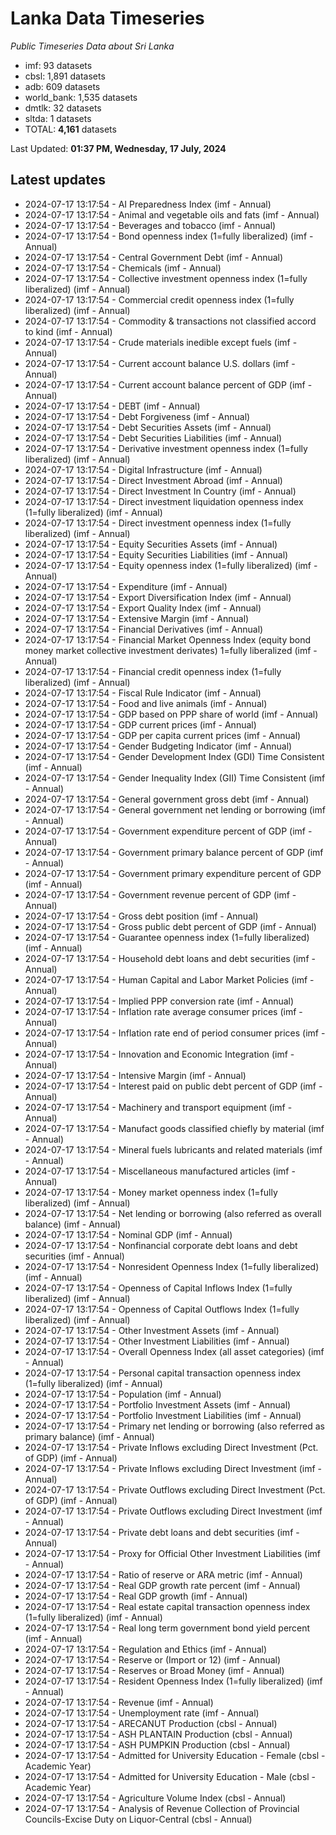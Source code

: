 # Lanka Data Timeseries
*Public Timeseries Data about Sri Lanka*

* imf: 93 datasets
* cbsl: 1,891 datasets
* adb: 609 datasets
* world_bank: 1,535 datasets
* dmtlk: 32 datasets
* sltda: 1 datasets
* TOTAL: **4,161** datasets

Last Updated: **01:37 PM, Wednesday, 17 July, 2024**

## Latest updates

* 2024-07-17 13:17:54 - AI Preparedness Index (imf - Annual)
* 2024-07-17 13:17:54 - Animal and vegetable oils and fats (imf - Annual)
* 2024-07-17 13:17:54 - Beverages and tobacco (imf - Annual)
* 2024-07-17 13:17:54 - Bond openness index (1=fully liberalized) (imf - Annual)
* 2024-07-17 13:17:54 - Central Government Debt (imf - Annual)
* 2024-07-17 13:17:54 - Chemicals (imf - Annual)
* 2024-07-17 13:17:54 - Collective investment openness index (1=fully liberalized) (imf - Annual)
* 2024-07-17 13:17:54 - Commercial credit openness index (1=fully liberalized) (imf - Annual)
* 2024-07-17 13:17:54 - Commodity & transactions not classified accord to kind (imf - Annual)
* 2024-07-17 13:17:54 - Crude materials inedible except fuels (imf - Annual)
* 2024-07-17 13:17:54 - Current account balance U.S. dollars (imf - Annual)
* 2024-07-17 13:17:54 - Current account balance percent of GDP (imf - Annual)
* 2024-07-17 13:17:54 - DEBT (imf - Annual)
* 2024-07-17 13:17:54 - Debt Forgiveness (imf - Annual)
* 2024-07-17 13:17:54 - Debt Securities Assets (imf - Annual)
* 2024-07-17 13:17:54 - Debt Securities Liabilities (imf - Annual)
* 2024-07-17 13:17:54 - Derivative investment openness index (1=fully liberalized) (imf - Annual)
* 2024-07-17 13:17:54 - Digital Infrastructure (imf - Annual)
* 2024-07-17 13:17:54 - Direct Investment Abroad (imf - Annual)
* 2024-07-17 13:17:54 - Direct Investment In Country (imf - Annual)
* 2024-07-17 13:17:54 - Direct investment liquidation openness index (1=fully liberalized) (imf - Annual)
* 2024-07-17 13:17:54 - Direct investment openness index (1=fully liberalized) (imf - Annual)
* 2024-07-17 13:17:54 - Equity Securities Assets (imf - Annual)
* 2024-07-17 13:17:54 - Equity Securities Liabilities (imf - Annual)
* 2024-07-17 13:17:54 - Equity openness index (1=fully liberalized) (imf - Annual)
* 2024-07-17 13:17:54 - Expenditure (imf - Annual)
* 2024-07-17 13:17:54 - Export Diversification Index (imf - Annual)
* 2024-07-17 13:17:54 - Export Quality Index (imf - Annual)
* 2024-07-17 13:17:54 - Extensive Margin (imf - Annual)
* 2024-07-17 13:17:54 - Financial Derivatives (imf - Annual)
* 2024-07-17 13:17:54 - Financial Market Openness Index (equity bond money market collective investment derivates) 1=fully liberalized (imf - Annual)
* 2024-07-17 13:17:54 - Financial credit openness index (1=fully liberalized) (imf - Annual)
* 2024-07-17 13:17:54 - Fiscal Rule Indicator (imf - Annual)
* 2024-07-17 13:17:54 - Food and live animals (imf - Annual)
* 2024-07-17 13:17:54 - GDP based on PPP share of world (imf - Annual)
* 2024-07-17 13:17:54 - GDP current prices (imf - Annual)
* 2024-07-17 13:17:54 - GDP per capita current prices (imf - Annual)
* 2024-07-17 13:17:54 - Gender Budgeting Indicator (imf - Annual)
* 2024-07-17 13:17:54 - Gender Development Index (GDI) Time Consistent (imf - Annual)
* 2024-07-17 13:17:54 - Gender Inequality Index (GII) Time Consistent (imf - Annual)
* 2024-07-17 13:17:54 - General government gross debt (imf - Annual)
* 2024-07-17 13:17:54 - General government net lending or borrowing (imf - Annual)
* 2024-07-17 13:17:54 - Government expenditure percent of GDP (imf - Annual)
* 2024-07-17 13:17:54 - Government primary balance percent of GDP (imf - Annual)
* 2024-07-17 13:17:54 - Government primary expenditure percent of GDP (imf - Annual)
* 2024-07-17 13:17:54 - Government revenue percent of GDP (imf - Annual)
* 2024-07-17 13:17:54 - Gross debt position (imf - Annual)
* 2024-07-17 13:17:54 - Gross public debt percent of GDP (imf - Annual)
* 2024-07-17 13:17:54 - Guarantee openness index (1=fully liberalized) (imf - Annual)
* 2024-07-17 13:17:54 - Household debt loans and debt securities (imf - Annual)
* 2024-07-17 13:17:54 - Human Capital and Labor Market Policies (imf - Annual)
* 2024-07-17 13:17:54 - Implied PPP conversion rate (imf - Annual)
* 2024-07-17 13:17:54 - Inflation rate average consumer prices (imf - Annual)
* 2024-07-17 13:17:54 - Inflation rate end of period consumer prices (imf - Annual)
* 2024-07-17 13:17:54 - Innovation and Economic Integration (imf - Annual)
* 2024-07-17 13:17:54 - Intensive Margin (imf - Annual)
* 2024-07-17 13:17:54 - Interest paid on public debt percent of GDP (imf - Annual)
* 2024-07-17 13:17:54 - Machinery and transport equipment (imf - Annual)
* 2024-07-17 13:17:54 - Manufact goods classified chiefly by material (imf - Annual)
* 2024-07-17 13:17:54 - Mineral fuels lubricants and related materials (imf - Annual)
* 2024-07-17 13:17:54 - Miscellaneous manufactured articles (imf - Annual)
* 2024-07-17 13:17:54 - Money market openness index (1=fully liberalized) (imf - Annual)
* 2024-07-17 13:17:54 - Net lending or borrowing (also referred as overall balance) (imf - Annual)
* 2024-07-17 13:17:54 - Nominal GDP (imf - Annual)
* 2024-07-17 13:17:54 - Nonfinancial corporate debt loans and debt securities (imf - Annual)
* 2024-07-17 13:17:54 - Nonresident Openness Index (1=fully liberalized) (imf - Annual)
* 2024-07-17 13:17:54 - Openness of Capital Inflows Index (1=fully liberalized) (imf - Annual)
* 2024-07-17 13:17:54 - Openness of Capital Outflows Index (1=fully liberalized) (imf - Annual)
* 2024-07-17 13:17:54 - Other Investment Assets (imf - Annual)
* 2024-07-17 13:17:54 - Other Investment Liabilities (imf - Annual)
* 2024-07-17 13:17:54 - Overall Openness Index (all asset categories) (imf - Annual)
* 2024-07-17 13:17:54 - Personal capital transaction openness index (1=fully liberalized) (imf - Annual)
* 2024-07-17 13:17:54 - Population (imf - Annual)
* 2024-07-17 13:17:54 - Portfolio Investment Assets (imf - Annual)
* 2024-07-17 13:17:54 - Portfolio Investment Liabilities (imf - Annual)
* 2024-07-17 13:17:54 - Primary net lending or borrowing (also referred as primary balance) (imf - Annual)
* 2024-07-17 13:17:54 - Private Inflows excluding Direct Investment (Pct. of GDP) (imf - Annual)
* 2024-07-17 13:17:54 - Private Inflows excluding Direct Investment (imf - Annual)
* 2024-07-17 13:17:54 - Private Outflows excluding Direct Investment (Pct. of GDP) (imf - Annual)
* 2024-07-17 13:17:54 - Private Outflows excluding Direct Investment (imf - Annual)
* 2024-07-17 13:17:54 - Private debt loans and debt securities (imf - Annual)
* 2024-07-17 13:17:54 - Proxy for Official Other Investment Liabilities (imf - Annual)
* 2024-07-17 13:17:54 - Ratio of reserve or ARA metric (imf - Annual)
* 2024-07-17 13:17:54 - Real GDP growth rate percent (imf - Annual)
* 2024-07-17 13:17:54 - Real GDP growth (imf - Annual)
* 2024-07-17 13:17:54 - Real estate capital transaction openness index (1=fully liberalized) (imf - Annual)
* 2024-07-17 13:17:54 - Real long term government bond yield percent (imf - Annual)
* 2024-07-17 13:17:54 - Regulation and Ethics (imf - Annual)
* 2024-07-17 13:17:54 - Reserve or (Import or 12) (imf - Annual)
* 2024-07-17 13:17:54 - Reserves or Broad Money (imf - Annual)
* 2024-07-17 13:17:54 - Resident Openness Index (1=fully liberalized) (imf - Annual)
* 2024-07-17 13:17:54 - Revenue (imf - Annual)
* 2024-07-17 13:17:54 - Unemployment rate (imf - Annual)
* 2024-07-17 13:17:54 - ARECANUT Production (cbsl - Annual)
* 2024-07-17 13:17:54 - ASH PLANTAIN Production (cbsl - Annual)
* 2024-07-17 13:17:54 - ASH PUMPKIN Production (cbsl - Annual)
* 2024-07-17 13:17:54 - Admitted for University Education - Female (cbsl - Academic Year)
* 2024-07-17 13:17:54 - Admitted for University Education - Male (cbsl - Academic Year)
* 2024-07-17 13:17:54 - Agriculture Volume Index (cbsl - Annual)
* 2024-07-17 13:17:54 - Analysis of Revenue Collection of Provincial Councils-Excise Duty on Liquor-Central (cbsl - Annual)